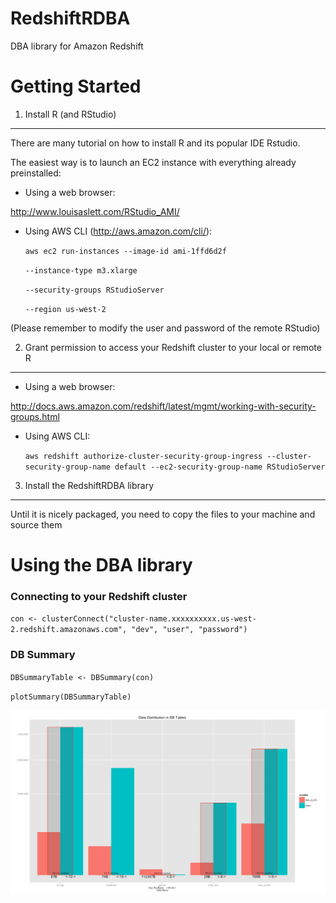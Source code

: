 RedshiftRDBA
============

DBA library for Amazon Redshift

Getting Started
===============

1. Install R (and RStudio)
--------------------------

There are many tutorial on how to install R and its popular IDE Rstudio.

The easiest way is to launch an EC2 instance with everything already preinstalled:

* Using a web browser: 

http://www.louisaslett.com/RStudio_AMI/

* Using AWS CLI (http://aws.amazon.com/cli/):

  `aws ec2 run-instances --image-id ami-1ffd6d2f`
    
    `--instance-type m3.xlarge` 
    
    `--security-groups RStudioServer`
    
    `--region us-west-2`

(Please remember to modify the user and password of the remote RStudio)

2. Grant permission to access your Redshift cluster to your local or remote R 
--------------------------

* Using a web browser: 

http://docs.aws.amazon.com/redshift/latest/mgmt/working-with-security-groups.html

* Using AWS CLI:

  `aws redshift authorize-cluster-security-group-ingress --cluster-security-group-name default --ec2-security-group-name RStudioServer`

3. Install the RedshiftRDBA library
-------------------------

Until it is nicely packaged, you need to copy the files to your machine and source them

Using the DBA library
====================

### Connecting to your Redshift cluster

`con <- clusterConnect("cluster-name.xxxxxxxxxx.us-west-2.redshift.amazonaws.com", "dev", "user", "password")`

### DB Summary

`DBSummaryTable <- DBSummary(con)`

`plotSummary(DBSummaryTable)`

![Chart Output Example](DBSummaryExample.png "DB Summary Example")
